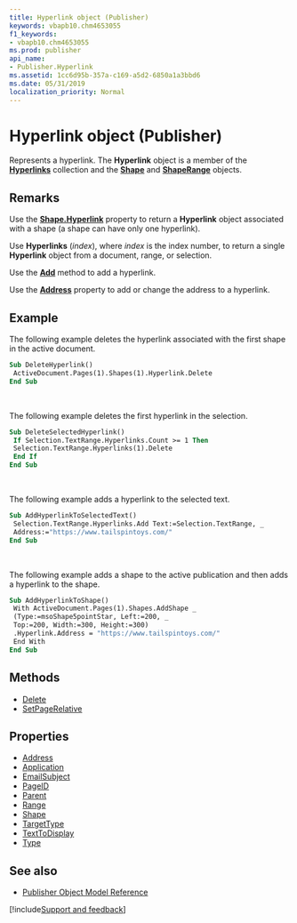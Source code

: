 ```yaml
---
title: Hyperlink object (Publisher)
keywords: vbapb10.chm4653055
f1_keywords:
- vbapb10.chm4653055
ms.prod: publisher
api_name:
- Publisher.Hyperlink
ms.assetid: 1cc6d95b-357a-c169-a5d2-6850a1a3bbd6
ms.date: 05/31/2019
localization_priority: Normal
---
```



# Hyperlink object (Publisher)

Represents a hyperlink. The **Hyperlink** object is a member of the **[Hyperlinks](Publisher.Hyperlinks.md)** collection and the **[Shape](Publisher.Shape.md)** and **[ShapeRange](Publisher.ShapeRange.md)** objects.

## Remarks

Use the **[Shape.Hyperlink](Publisher.Shape.Hyperlink.md)** property to return a **Hyperlink** object associated with a shape (a shape can have only one hyperlink). 

Use **Hyperlinks** (_index_), where _index_ is the index number, to return a single **Hyperlink** object from a document, range, or selection. 

Use the **[Add](Publisher.Hyperlinks.Add.md)** method to add a hyperlink. 

Use the **[Address](Publisher.Hyperlink.Address.md)** property to add or change the address to a hyperlink. 


## Example

The following example deletes the hyperlink associated with the first shape in the active document.

```vb
Sub DeleteHyperlink() 
 ActiveDocument.Pages(1).Shapes(1).Hyperlink.Delete 
End Sub
```

<br/>

The following example deletes the first hyperlink in the selection.

```vb
Sub DeleteSelectedHyperlink() 
 If Selection.TextRange.Hyperlinks.Count >= 1 Then 
 Selection.TextRange.Hyperlinks(1).Delete 
 End If 
End Sub
```

<br/>

The following example adds a hyperlink to the selected text.

```vb
Sub AddHyperlinkToSelectedText() 
 Selection.TextRange.Hyperlinks.Add Text:=Selection.TextRange, _ 
 Address:="https://www.tailspintoys.com/" 
End Sub
```

<br/>

The following example adds a shape to the active publication and then adds a hyperlink to the shape.

```vb
Sub AddHyperlinkToShape() 
 With ActiveDocument.Pages(1).Shapes.AddShape _ 
 (Type:=msoShape5pointStar, Left:=200, _ 
 Top:=200, Width:=300, Height:=300) 
 .Hyperlink.Address = "https://www.tailspintoys.com/" 
 End With 
End Sub
```


## Methods

- [Delete](Publisher.Hyperlink.Delete.md)
- [SetPageRelative](Publisher.Hyperlink.SetPageRelative.md)

## Properties

- [Address](Publisher.Hyperlink.Address.md)
- [Application](Publisher.Hyperlink.Application.md)
- [EmailSubject](Publisher.Hyperlink.EmailSubject.md)
- [PageID](Publisher.Hyperlink.PageID.md)
- [Parent](Publisher.Hyperlink.Parent.md)
- [Range](Publisher.Hyperlink.Range.md)
- [Shape](Publisher.Hyperlink.Shape.md)
- [TargetType](Publisher.Hyperlink.TargetType.md)
- [TextToDisplay](Publisher.Hyperlink.TextToDisplay.md)
- [Type](Publisher.Hyperlink.Type.md)

## See also

- [Publisher Object Model Reference](overview/publisher/object-model.md)



[!include[Support and feedback](~/includes/feedback-boilerplate.md)]